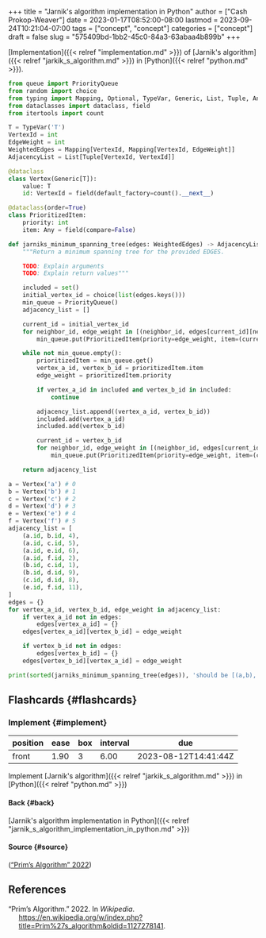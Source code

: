+++
title = "Jarnik's algorithm implementation in Python"
author = ["Cash Prokop-Weaver"]
date = 2023-01-17T08:52:00-08:00
lastmod = 2023-09-24T10:21:04-07:00
tags = ["concept", "concept"]
categories = ["concept"]
draft = false
slug = "575409bd-1bb2-45c0-84a3-63abaa4b899b"
+++

[Implementation]({{< relref "implementation.md" >}}) of [Jarnik's algorithm]({{< relref "jarkik_s_algorithm.md" >}}) in [Python]({{< relref "python.md" >}}).

```python
from queue import PriorityQueue
from random import choice
from typing import Mapping, Optional, TypeVar, Generic, List, Tuple, Any
from dataclasses import dataclass, field
from itertools import count

T = TypeVar('T')
VertexId = int
EdgeWeight = int
WeightedEdges = Mapping[VertexId, Mapping[VertexId, EdgeWeight]]
AdjacencyList = List[Tuple[VertexId, VertexId]]

@dataclass
class Vertex(Generic[T]):
    value: T
    id: VertexId = field(default_factory=count().__next__)

@dataclass(order=True)
class PrioritizedItem:
    priority: int
    item: Any = field(compare=False)

def jarniks_minimum_spanning_tree(edges: WeightedEdges) -> AdjacencyList:
    """Return a minimum spanning tree for the provided EDGES.

    TODO: Explain arguments
    TODO: Explain return values"""

    included = set()
    initial_vertex_id = choice(list(edges.keys()))
    min_queue = PriorityQueue()
    adjacency_list = []

    current_id = initial_vertex_id
    for neighbor_id, edge_weight in [(neighbor_id, edges[current_id][neighbor_id]) for neighbor_id in edges[current_id] if neighbor_id not in included]:
        min_queue.put(PrioritizedItem(priority=edge_weight, item=(current_id, neighbor_id)))

    while not min_queue.empty():
        prioritizedItem = min_queue.get()
        vertex_a_id, vertex_b_id = prioritizedItem.item
        edge_weight = prioritizedItem.priority

        if vertex_a_id in included and vertex_b_id in included:
            continue

        adjacency_list.append((vertex_a_id, vertex_b_id))
        included.add(vertex_a_id)
        included.add(vertex_b_id)

        current_id = vertex_b_id
        for neighbor_id, edge_weight in [(neighbor_id, edges[current_id][neighbor_id]) for neighbor_id in edges[current_id] if neighbor_id not in included]:
            min_queue.put(PrioritizedItem(priority=edge_weight, item=(current_id, neighbor_id)))

    return adjacency_list

a = Vertex('a') # 0
b = Vertex('b') # 1
c = Vertex('c') # 2
d = Vertex('d') # 3
e = Vertex('e') # 4
f = Vertex('f') # 5
adjacency_list = [
    (a.id, b.id, 4),
    (a.id, c.id, 5),
    (a.id, e.id, 6),
    (a.id, f.id, 2),
    (b.id, c.id, 1),
    (b.id, d.id, 9),
    (c.id, d.id, 8),
    (e.id, f.id, 11),
]
edges = {}
for vertex_a_id, vertex_b_id, edge_weight in adjacency_list:
    if vertex_a_id not in edges:
        edges[vertex_a_id] = {}
    edges[vertex_a_id][vertex_b_id] = edge_weight

    if vertex_b_id not in edges:
        edges[vertex_b_id] = {}
    edges[vertex_b_id][vertex_a_id] = edge_weight

print(sorted(jarniks_minimum_spanning_tree(edges)), 'should be [(a,b), (a,e), (a,f), (b,c), (c,d)]')
```


## Flashcards {#flashcards}


### Implement {#implement}

| position | ease | box | interval | due                  |
|----------|------|-----|----------|----------------------|
| front    | 1.90 | 3   | 6.00     | 2023-08-12T14:41:44Z |

Implement [Jarnik's algorithm]({{< relref "jarkik_s_algorithm.md" >}}) in [Python]({{< relref "python.md" >}})


#### Back {#back}

[Jarnik's algorithm implementation in Python]({{< relref "jarnik_s_algorithm_implementation_in_python.md" >}})


#### Source {#source}

(<a href="#citeproc_bib_item_1">“Prim’s Algorithm” 2022</a>)

## References

<style>.csl-entry{text-indent: -1.5em; margin-left: 1.5em;}</style><div class="csl-bib-body">
  <div class="csl-entry"><a id="citeproc_bib_item_1"></a>“Prim’s Algorithm.” 2022. In <i>Wikipedia</i>. <a href="https://en.wikipedia.org/w/index.php?title=Prim%27s_algorithm&oldid=1127278141">https://en.wikipedia.org/w/index.php?title=Prim%27s_algorithm&#38;oldid=1127278141</a>.</div>
</div>
